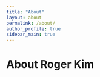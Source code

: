 ```yaml
---
title: "About"
layout: about
permalink: /about/
author_profile: true
sidebar_main: true
---
```

# About Roger Kim